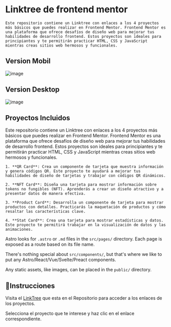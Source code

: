 # Linktree de frontend mentor

```
Este repositorio contiene un Linktree con enlaces a los 4 proyectos más básicos que puedes realizar en Frontend Mentor. Frontend Mentor es una plataforma que ofrece desafíos de diseño web para mejorar tus habilidades de desarrollo frontend. Estos proyectos son ideales para principiantes y te permitirán practicar HTML, CSS y JavaScript mientras creas sitios web hermosos y funcionales.
```
## Version Mobil 

![image](https://github.com/kakashijihen/linktree-frontend_mentor/assets/106981529/6577a1dd-a44e-491b-8596-26e9a27cd3af)

## Version Desktop

![image](https://github.com/kakashijihen/linktree-frontend_mentor/assets/106981529/363f1414-16b1-4be0-a86e-f647451f100f)

 

## Proyectos Incluidos

Este repositorio contiene un Linktree con enlaces a los 4 proyectos más básicos que puedes realizar en Frontend Mentor. Frontend Mentor es una plataforma que ofrece desafíos de diseño web para mejorar tus habilidades de desarrollo frontend. Estos proyectos son ideales para principiantes y te permitirán practicar HTML, CSS y JavaScript mientras creas sitios web hermosos y funcionales.

```
1. **QR Card**: Crea un componente de tarjeta que muestra información y genera códigos QR. Este proyecto te ayudará a mejorar tus habilidades de diseño de tarjetas y trabajar con códigos QR dinámicos.

2. **NFT Card**: Diseña una tarjeta para mostrar información sobre tokens no fungibles (NFT). Aprenderás a crear un diseño atractivo y a presentar datos de manera efectiva.

3. **Product Card**: Desarrolla un componente de tarjeta para mostrar productos con detalles. Practicarás la maquetación de productos y cómo resaltar las características clave.

4. **Stat Card**: Crea una tarjeta para mostrar estadísticas y datos. Este proyecto te permitirá trabajar en la visualización de datos y las animaciones.
```

Astro looks for `.astro` or `.md` files in the `src/pages/` directory. Each page is exposed as a route based on its file name.

There's nothing special about `src/components/`, but that's where we like to put any Astro/React/Vue/Svelte/Preact components.

Any static assets, like images, can be placed in the `public/` directory.

## 🧞Instrucciones

Visita el [LinkTree](https://kakashijihen.github.io/linktree-frontend_mentor/)  que esta en el Repositorio para acceder a los enlaces de los proyectos.

Selecciona el proyecto que te interese y haz clic en el enlace correspondiente.



